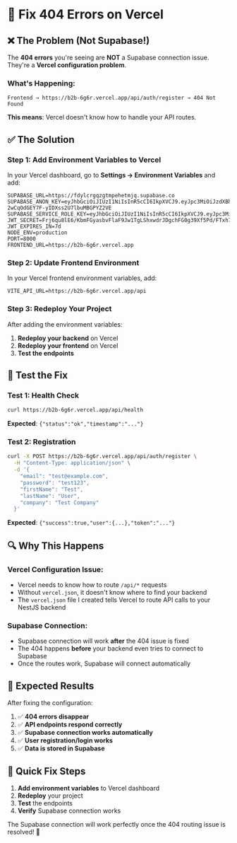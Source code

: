 # 🔧 Fix 404 Errors on Vercel

## ❌ The Problem (Not Supabase!)

The **404 errors** you're seeing are **NOT** a Supabase connection issue. They're a **Vercel configuration problem**.

### What's Happening:
```
Frontend → https://b2b-6g6r.vercel.app/api/auth/register → 404 Not Found
```

**This means**: Vercel doesn't know how to handle your API routes.

## ✅ The Solution

### Step 1: Add Environment Variables to Vercel

In your Vercel dashboard, go to **Settings → Environment Variables** and add:

```env
SUPABASE_URL=https://fdylcrgqzgtmpehetmjq.supabase.co
SUPABASE_ANON_KEY=eyJhbGciOiJIUzI1NiIsInR5cCI6IkpXVCJ9.eyJpc3MiOiJzdXBhYmFzZSIsInJlZiI6ImZdeWxjcmdxemd0bXBlaGV0bWpxIiwicm9sZSI6ImFub24iLCJpYXQiOjE3NTcxNTg4OTUsImV4cCI6MjA3MjczNDg5NX0.G7cYqR5Fx-2wCqOdGEY7F-yIDXss2U7lbuMBGPYZ2VE
SUPABASE_SERVICE_ROLE_KEY=eyJhbGciOiJIUzI1NiIsInR5cCI6IkpXVCJ9.eyJpc3MiOiJzdXBhYmFzZSIsInJlZiI6ImZdeWxjcmdxemd0bXBlaGV0bWpxIiwicm9sZSI6InNlcnZpY2Vfcm9sZSIsImlhdCI6MTc1NzE1ODg5NSwiZXhwIjoyMDcyNzM0ODk1fQ.0G5DahUWFZiDaUDNe9i4mc319_Ko23CGQljUcmnaTxo
JWT_SECRET=Frj6qu8lE6/KbmFGyasbvFlaF9Jw1TgLShxwdrJDgchFG0g39Xf5Pd/FTxh7gxgAv17l8zBFdWzQvHtUtMnBlg==
JWT_EXPIRES_IN=7d
NODE_ENV=production
PORT=8000
FRONTEND_URL=https://b2b-6g6r.vercel.app
```

### Step 2: Update Frontend Environment

In your Vercel frontend environment variables, add:

```env
VITE_API_URL=https://b2b-6g6r.vercel.app/api
```

### Step 3: Redeploy Your Project

After adding the environment variables:

1. **Redeploy your backend** on Vercel
2. **Redeploy your frontend** on Vercel
3. **Test the endpoints**

## 🧪 Test the Fix

### Test 1: Health Check
```bash
curl https://b2b-6g6r.vercel.app/api/health
```

**Expected**: `{"status":"ok","timestamp":"..."}`

### Test 2: Registration
```bash
curl -X POST https://b2b-6g6r.vercel.app/api/auth/register \
  -H "Content-Type: application/json" \
  -d '{
    "email": "test@example.com",
    "password": "test123",
    "firstName": "Test",
    "lastName": "User",
    "company": "Test Company"
  }'
```

**Expected**: `{"success":true,"user":{...},"token":"..."}`

## 🔍 Why This Happens

### Vercel Configuration Issue:
- Vercel needs to know how to route `/api/*` requests
- Without `vercel.json`, it doesn't know where to find your backend
- The `vercel.json` file I created tells Vercel to route API calls to your NestJS backend

### Supabase Connection:
- Supabase connection will work **after** the 404 issue is fixed
- The 404 happens **before** your backend even tries to connect to Supabase
- Once the routes work, Supabase will connect automatically

## 🎯 Expected Results

After fixing the configuration:

1. ✅ **404 errors disappear**
2. ✅ **API endpoints respond correctly**
3. ✅ **Supabase connection works automatically**
4. ✅ **User registration/login works**
5. ✅ **Data is stored in Supabase**

## 🚀 Quick Fix Steps

1. **Add environment variables** to Vercel dashboard
2. **Redeploy** your project
3. **Test** the endpoints
4. **Verify** Supabase connection works

The Supabase connection will work perfectly once the 404 routing issue is resolved! 🎉
